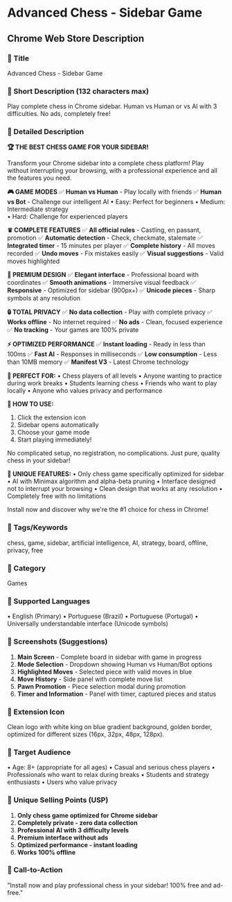 # Advanced Chess - Sidebar Game
## Chrome Web Store Description

### 📝 Title
Advanced Chess - Sidebar Game

### 📝 Short Description (132 characters max)
Play complete chess in Chrome sidebar. Human vs Human or vs AI with 3 difficulties. No ads, completely free!

### 📝 Detailed Description

**🏆 THE BEST CHESS GAME FOR YOUR SIDEBAR!**

Transform your Chrome sidebar into a complete chess platform! Play without interrupting your browsing, with a professional experience and all the features you need.

**🎮 GAME MODES**
✅ **Human vs Human** - Play locally with friends
✅ **Human vs Bot** - Challenge our intelligent AI
• Easy: Perfect for beginners
• Medium: Intermediate strategy  
• Hard: Challenge for experienced players

**♛ COMPLETE FEATURES**
✅ **All official rules** - Castling, en passant, promotion
✅ **Automatic detection** - Check, checkmate, stalemate
✅ **Integrated timer** - 15 minutes per player
✅ **Complete history** - All moves recorded
✅ **Undo moves** - Fix mistakes easily
✅ **Visual suggestions** - Valid moves highlighted

**🎨 PREMIUM DESIGN**
✅ **Elegant interface** - Professional board with coordinates
✅ **Smooth animations** - Immersive visual feedback
✅ **Responsive** - Optimized for sidebar (900px+)
✅ **Unicode pieces** - Sharp symbols at any resolution

**🔒 TOTAL PRIVACY**
✅ **No data collection** - Play with complete privacy
✅ **Works offline** - No internet required
✅ **No ads** - Clean, focused experience
✅ **No tracking** - Your games are 100% private

**⚡ OPTIMIZED PERFORMANCE**
✅ **Instant loading** - Ready in less than 100ms
✅ **Fast AI** - Responses in milliseconds
✅ **Low consumption** - Less than 10MB memory
✅ **Manifest V3** - Latest Chrome technology

**🎯 PERFECT FOR:**
• Chess players of all levels
• Anyone wanting to practice during work breaks
• Students learning chess
• Friends who want to play locally
• Anyone who values privacy and performance

**🚀 HOW TO USE:**
1. Click the extension icon
2. Sidebar opens automatically
3. Choose your game mode
4. Start playing immediately!

No complicated setup, no registration, no complications. Just pure, quality chess in your sidebar!

**🏅 UNIQUE FEATURES:**
• Only chess game specifically optimized for sidebar
• AI with Minimax algorithm and alpha-beta pruning
• Interface designed not to interrupt your browsing
• Clean design that works at any resolution
• Completely free with no limitations

Install now and discover why we're the #1 choice for chess in Chrome!

### 📝 Tags/Keywords
chess, game, sidebar, artificial intelligence, AI, strategy, board, offline, privacy, free

### 📝 Category
Games

### 📝 Supported Languages
• English (Primary)
• Portuguese (Brazil)
• Portuguese (Portugal) 
• Universally understandable interface (Unicode symbols)

### 📝 Screenshots (Suggestions)
1. **Main Screen** - Complete board in sidebar with game in progress
2. **Mode Selection** - Dropdown showing Human vs Human/Bot options
3. **Highlighted Moves** - Selected piece with valid moves in blue
4. **Move History** - Side panel with complete move list
5. **Pawn Promotion** - Piece selection modal during promotion
6. **Timer and Information** - Panel with timer, captured pieces and status

### 📝 Extension Icon
Clean logo with white king on blue gradient background, golden border, optimized for different sizes (16px, 32px, 48px, 128px).

### 📝 Target Audience
• Age: 8+ (appropriate for all ages)
• Casual and serious chess players
• Professionals who want to relax during breaks
• Students and strategy enthusiasts
• Users who value privacy

### 📝 Unique Selling Points (USP)
1. **Only chess game optimized for Chrome sidebar**
2. **Completely private - zero data collection**
3. **Professional AI with 3 difficulty levels**
4. **Premium interface without ads**
5. **Optimized performance - instant loading**
6. **Works 100% offline**

### 📝 Call-to-Action
"Install now and play professional chess in your sidebar! 100% free and ad-free."


